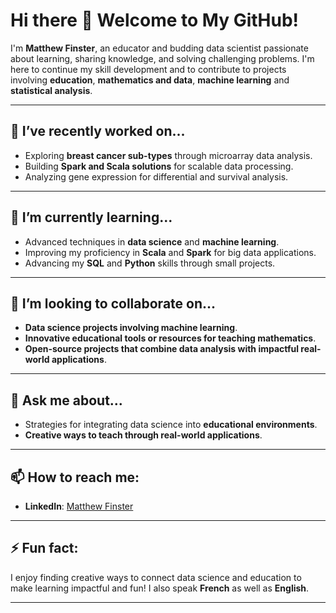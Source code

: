 # Hi there 👋 Welcome to My GitHub!

I'm **Matthew Finster**, an educator and budding data scientist passionate about learning, sharing knowledge, and solving challenging problems. I'm here to continue my skill development and to contribute to projects involving **education**, **mathematics and data**, **machine learning** and **statistical analysis**.

---

## 🔭 I’ve recently worked on...
- Exploring **breast cancer sub-types** through microarray data analysis.
- Building **Spark and Scala solutions** for scalable data processing.
- Analyzing gene expression for differential and survival analysis.

---

## 🌱 I’m currently learning...
- Advanced techniques in **data science** and **machine learning**.
- Improving my proficiency in **Scala** and **Spark** for big data applications.
- Advancing my **SQL** and **Python** skills through small projects.

---

## 👯 I’m looking to collaborate on...
- **Data science projects involving machine learning**.
- **Innovative educational tools or resources for teaching mathematics**.
- **Open-source projects that combine data analysis with impactful real-world applications**.

---

## 💬 Ask me about...
- Strategies for integrating data science into **educational environments**.
- **Creative ways to teach through real-world applications**.

---

## 📫 How to reach me:
- **LinkedIn**: [Matthew Finster](https://www.linkedin.com/in/matthewfinster/)

---

## ⚡ Fun fact:
I enjoy finding creative ways to connect data science and education to make learning impactful and fun! I also speak **French** as well as **English**.

---


<!--
**MatthewFinster/MatthewFinster** is a ✨ _special_ ✨ repository because its `README.md` (this file) appears on your GitHub profile.

Here are some ideas to get you started:

- 🔭 I’m currently working on ...
- 🌱 I’m currently learning ...
- 👯 I’m looking to collaborate on ...
- 🤔 I’m looking for help with ...
- 💬 Ask me about ...
- 📫 How to reach me: ...
- 😄 Pronouns: ...
- ⚡ Fun fact: ...
-->
